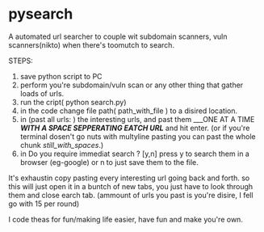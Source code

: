 # pysearch
A automated url searcher to couple wit subdomain scanners, vuln scanners(nikto) when there's toomutch to search.

STEPS:
1. save python script to PC
2. perform you're subdomain/vuln scan or any other thing that gather loads of urls.
3. run the cript( python search.py)
4. in the code change file path( path_with_file ) to a disired location.
5. in (past all urls: ) the interesting urls, and past them ___ONE AT A TIME ___WITH A SPACE SEPPERATING EATCH URL___ and hit enter.
(or if you're terminal dosen't go nuts with multyline pasting you can past the whole chunk _still_with_spaces_.)
6. in  Do you require immediat search ? [y,n] press y to search them in a browser (eg-google) or n to just save them to the file.

It's exhaustin copy pasting every interesting url going back and forth.
so this will just open it in a buntch of new tabs,
you just have to look through them and close earch tab. (ammount of urls you past is you're disire, I fell go with 15 per round)

I code theas for fun/making life easier, have fun and make you're own.
